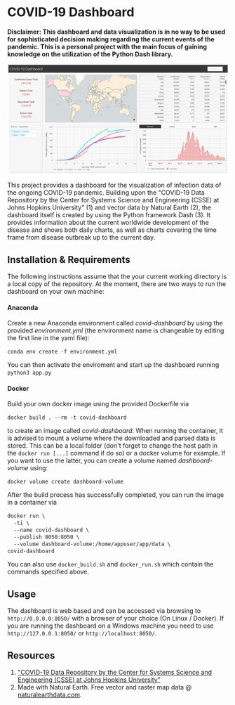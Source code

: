 # COVID-19 Dashboard
**Disclaimer:
This dashboard and data visualization is in no way to be used for sophisticated decision making regarding the
current events of the pandemic. This is a personal project with the main focus of gaining knowledge on the 
utilization of the Python Dash library.**

![dashboard_preview](docs/dashboard_preview.png)
This project provides a dashboard for the visualization of infection data of the ongoing COVID-19 
pandemic. Building upon the "COVID-19 Data Repository by the Center for Systems Science and Engineering (CSSE) at Johns Hopkins University" (1) and vector data by
Natural Earth (2), the dashboard itself is created by using the Python framework Dash (3). It provides information about the current worldwide development of 
the disease and shows both daily charts, as well as charts covering the time frame from disease outbreak up to the current day. 

## Installation & Requirements
The following instructions assume that the your current working directory is a local copy of the repository.
At the moment, there are two ways to run the dashboard on your own machine:
#### Anaconda
Create a new Anaconda environment called *covid-dashboard* by using the provided *environment.yml*
(the environment name is changeable by editing the first line in the yaml file):
```
conda env create -f environment.yml
```
You can then activate the enviroment and start up the dashboard running `python3 app.py` 

#### Docker
Build your own docker image using the provided Dockerfile via
```
docker build . --rm -t covid-dashboard
```
to create an image called *covid-dashboard*. When running the container, it is 
advised to mount a volume where the downloaded and parsed data is stored. This 
can be a local folder (don't forget to change the host path in the `docker run [...]` 
command if do so) or a docker volume for example. If you want to use the latter,
you can create a volume named *dashboard-volume* using:
```
docker volume create dashboard-volume
```
After the build process has successfully completed, you can run the image in a
container via
```
docker run \
  -ti \
  --name covid-dashboard \
  --publish 8050:8050 \
  --volume dashboard-volume:/home/appuser/app/data \
covid-dashboard
```
You can also use `docker_build.sh` and `docker_run.sh` which contain the commands
specified above.

## Usage
The dashboard is web based and can be accessed via browsing to 
`http://0.0.0.0:8050/` with a browser of your choice (On Linux / Docker). If you are running the dashboard on a Windows machine you need to 
use `http://127.0.0.1:8050/` or `http://localhost:8050/`.

## Resources
1. ["COVID-19 Data Repository 
by the Center for Systems Science and Engineering (CSSE) at Johns Hopkins University"](https://github.com/CSSEGISandData/COVID-19)
2. Made with Natural Earth. Free vector and raster map data @ [naturalearthdata.com](https://www.naturalearthdata.com/downloads/110m-physical-vectors/110m-land/).
